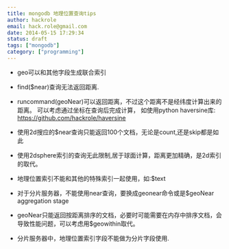 ```yaml
---
title: mongodb 地理位置查询tips
author: hackrole
email: hack.role@gmail.com
date: 2014-05-15 17:29:34
status: draft
tags: ["mongodb"]
category: ["programming"]
---
```





+ geo可以和其他字段生成联合索引

+ find($near)查询无法返回距离.

+ runcommand(geoNear)可以返回距离，不过这个距离不是经纬度计算出来的距离。
   可以考虑通过坐标在查询后完成计算， 如使用python haversine库: https://github.com/hackrole/haversine

+ 使用2d搜应的$near查询只能返回100个文档，无论是count,还是skip都是如此

+ 使用2dsphere索引的查询无此限制,居于球面计算，距离更加精确，是2d索引的取代。

+ 地理位置索引不能和其他的特殊索引一起使用，如:$text

+ 对于分片服务器，不能使用near查询，要换成geonear命令或是$geoNear aggregation stage

+ geoNear只能返回按距离排序的文档，必要时可能需要在内存中排序文档，会导致性能问题，可以考虑用$geowithin取代。

+ 分片服务器中，地理位置索引字段不能做为分片字段使用.
